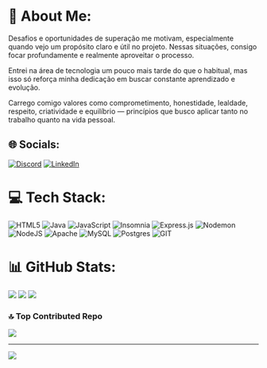 # 💫 About Me:
Desafios e oportunidades de superação me motivam, especialmente quando vejo um propósito claro e útil no projeto. Nessas situações, consigo focar profundamente e realmente aproveitar o processo.

Entrei na área de tecnologia um pouco mais tarde do que o habitual, mas isso só reforça minha dedicação em buscar constante aprendizado e evolução.

Carrego comigo valores como comprometimento, honestidade, lealdade, respeito, criatividade e equilíbrio — princípios que busco aplicar tanto no trabalho quanto na vida pessoal.


## 🌐 Socials:
[![Discord](https://img.shields.io/badge/Discord-%237289DA.svg?logo=discord&logoColor=white)](https://discord.gg/ElisanaSalvador) 
[![LinkedIn](https://img.shields.io/badge/LinkedIn-%230077B5.svg?logo=linkedin&logoColor=white)](https://linkedin.com/in/ElisanaSalvador) 

# 💻 Tech Stack:
![HTML5](https://img.shields.io/badge/html5-%23E34F26.svg?style=for-the-badge&logo=html5&logoColor=white) ![Java](https://img.shields.io/badge/java-%23ED8B00.svg?style=for-the-badge&logo=openjdk&logoColor=white) ![JavaScript](https://img.shields.io/badge/javascript-%23323330.svg?style=for-the-badge&logo=javascript&logoColor=%23F7DF1E) ![Insomnia](https://img.shields.io/badge/Insomnia-black?style=for-the-badge&logo=insomnia&logoColor=5849BE) ![Express.js](https://img.shields.io/badge/express.js-%23404d59.svg?style=for-the-badge&logo=express&logoColor=%2361DAFB) ![Nodemon](https://img.shields.io/badge/NODEMON-%23323330.svg?style=for-the-badge&logo=nodemon&logoColor=%BBDEAD) ![NodeJS](https://img.shields.io/badge/node.js-6DA55F?style=for-the-badge&logo=node.js&logoColor=white) ![Apache](https://img.shields.io/badge/apache-%23D42029.svg?style=for-the-badge&logo=apache&logoColor=white) ![MySQL](https://img.shields.io/badge/mysql-%2300000f.svg?style=for-the-badge&logo=mysql&logoColor=white) ![Postgres](https://img.shields.io/badge/postgres-%23316192.svg?style=for-the-badge&logo=postgresql&logoColor=white) ![GIT](https://img.shields.io/badge/Git-fc6d26?style=for-the-badge&logo=git&logoColor=white)
# 📊 GitHub Stats:
![](https://github-readme-stats.vercel.app/api?username=ElisanaSalvador&theme=dark&hide_border=false&include_all_commits=true&count_private=true)
![](https://github-readme-streak-stats.herokuapp.com/?user=ElisanaSalvador&theme=dark&hide_border=false)
![](https://github-readme-stats.vercel.app/api/top-langs/?username=ElisanaSalvador&theme=dark&hide_border=false&include_all_commits=true&count_private=true&layout=compact)

### 🔝 Top Contributed Repo
![](https://github-contributor-stats.vercel.app/api?username=ElisanaSalvador&limit=5&theme=dark&combine_all_yearly_contributions=true)

---
[![](https://visitcount.itsvg.in/api?id=ElisanaSalvador&icon=5&color=11)](https://visitcount.itsvg.in)

<!-- Proudly created with GPRM ( https://gprm.itsvg.in ) -->
